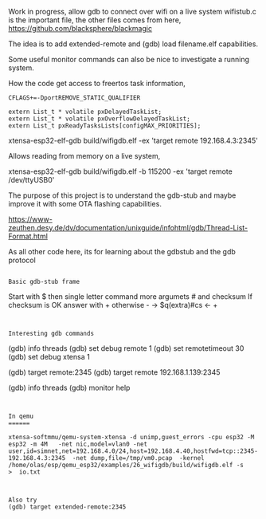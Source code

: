 Work in progress, allow gdb to connect over wifi on a live system
wifistub.c is the important file, the other files comes from here,
https://github.com/blacksphere/blackmagic

The idea is to add extended-remote and
(gdb) load filename.elf capabilities.

Some useful monitor commands can also be nice to investigate a running system.


How the code get access to freertos task information,
``` 
CFLAGS+=-DportREMOVE_STATIC_QUALIFIER 

extern List_t * volatile pxDelayedTaskList;
extern List_t * volatile pxOverflowDelayedTaskList;
extern List_t pxReadyTasksLists[configMAX_PRIORITIES];

``` 


xtensa-esp32-elf-gdb build/wifigdb.elf   -ex 'target remote 192.168.4.3:2345'


Allows reading from memory on a live system,


xtensa-esp32-elf-gdb build/wifigdb.elf   -b 115200 -ex 'target remote /dev/ttyUSB0'



The purpose of this project is to understand the gdb-stub and maybe improve it with some OTA flashing capabilities.

https://www-zeuthen.desy.de/dv/documentation/unixguide/infohtml/gdb/Thread-List-Format.html

As all other code here, its for learning about the gdbstub and the gdb protocol
``` 

Basic gdb-stub frame
``` 
Start with $ then single letter command more argumets # and checksum
If checksum is OK answer with + otherwise -
-> $q(extra)#cs
<- +
``` 


Interesting gdb commands
``` 
(gdb) info threads
(gdb) set debug remote 1
(gdb) set remotetimeout 30 
(gdb) set debug xtensa 1

(gdb) target remote:2345
(gdb) target remote 192.168.1.139:2345


(gdb) info threads
(gdb) monitor help

``` 


In qemu
======

xtensa-softmmu/qemu-system-xtensa -d unimp,guest_errors -cpu esp32 -M esp32 -m 4M   -net nic,model=vlan0 -net user,id=simnet,net=192.168.4.0/24,host=192.168.4.40,hostfwd=tcp::2345-192.168.4.3:2345  -net dump,file=/tmp/vm0.pcap  -kernel /home/olas/esp/qemu_esp32/examples/26_wifigdb/build/wifigdb.elf -s     >  io.txt



Also try 
(gdb) target extended-remote:2345

